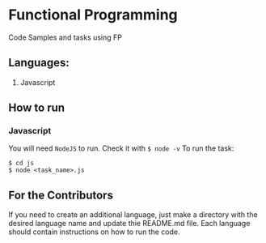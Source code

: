 # Functional Programming

Code Samples and tasks using FP

## Languages:
1. Javascript

## How to run

### Javascript
You will need `NodeJS` to run. Check it with `$ node -v`
To run the task:
```
$ cd js
$ node <task_name>.js
```

## For the Contributors

If you need to create an additional language, just make a directory with the desired language name and update thie README.md file. Each language should contain instructions on how to run the code.
